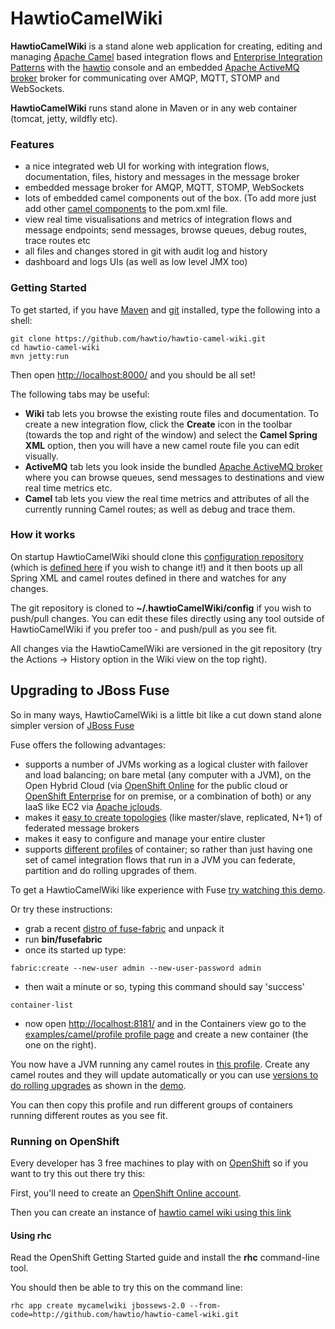# HawtioCamelWiki

**HawtioCamelWiki** is a stand alone web application for creating, editing and managing [Apache Camel](http://camel.apache.org/) based integration flows and [Enterprise Integration Patterns](http://camel.apache.org/enterprise-integration-patterns.html) with the [hawtio](http://hawt.io/) console and an embedded [Apache ActiveMQ broker](http://activemq.apache.org/) broker for communicating over AMQP, MQTT, STOMP and WebSockets.

**HawtioCamelWiki** runs stand alone in Maven or in any web container (tomcat, jetty, wildfly etc).

### Features

* a nice integrated web UI for working with integration flows, documentation, files, history and messages in the message broker
* embedded message broker for AMQP, MQTT, STOMP, WebSockets
* lots of embedded camel components out of the box. (To add more just add other [camel components](http://camel.apache.org/components.html) to the pom.xml file.
* view real time visualisations and metrics of integration flows and message endpoints; send messages, browse queues, debug routes, trace routes etc
* all files and changes stored in git with audit log and history
* dashboard and logs UIs (as well as low level JMX too)

### Getting Started

To get started, if you have [Maven](http://maven.apache.org/) and [git](http://git-scm.com/) installed, type the following into a shell:

    git clone https://github.com/hawtio/hawtio-camel-wiki.git
    cd hawtio-camel-wiki
    mvn jetty:run

Then open [http://localhost:8000/](http://localhost:8080/) and you should be all set!

The following tabs may be useful:

* **Wiki** tab lets you browse the existing route files and documentation. To create a new integration flow, click the **Create** icon in the toolbar (towards the top and right of the window) and select the **Camel Spring XML** option, then you will have a new camel route file you can edit visually.
* **ActiveMQ** tab lets you look inside the bundled [Apache ActiveMQ broker](http://activemq.apache.org/) where you can browse queues, send messages to destinations and view real time metrics etc.
* **Camel** tab lets you view the real time metrics and attributes of all the currently running Camel routes; as well as debug and trace them.

### How it works

On startup HawtioCamelWiki should clone this [configuration repository](https://github.com/hawtio/hawtio-camel-wiki-config) (which is [defined here](https://github.com/hawtio/hawtio-camel-wiki/blob/master/src/main/resources/blueprint.properties#L10) if you wish to change it!) and it then boots up all Spring XML and camel routes defined in there and watches for any changes.

The git repository is cloned to **~/.hawtioCamelWiki/config** if you wish to push/pull changes. You can edit these files directly using any tool outside of HawtioCamelWiki if you prefer too - and push/pull as you see fit.

All changes via the HawtioCamelWiki are versioned in the git repository (try the Actions -> History option in the Wiki view on the top right).


## Upgrading to JBoss Fuse

So in many ways, HawtioCamelWiki is a little bit like a cut down stand alone simpler version of [JBoss Fuse](http://www.jboss.org/products/fuse)

Fuse offers the following advantages:

* supports a number of JVMs working as a logical cluster with failover and load balancing; on bare metal (any computer with a JVM), on the Open Hybrid Cloud (via [OpenShift Online](https://www.openshift.com/products/online) for the public cloud or [OpenShift Enterprise](https://www.openshift.com/products/enterprise) for on premise, or a combination of both) or any IaaS like EC2 via [Apache jclouds](http://jclouds.apache.org/).
* makes it [easy to create topologies](http://macstrac.blogspot.co.uk/2013/10/a-sneak-peek-at-whats-coming-in-jboss.html) (like master/slave, replicated, N+1) of federated message brokers
* makes it easy to configure and manage your entire cluster
* supports [different profiles](http://jboss-fuse.viewdocs.io/fuse/profiles) of container; so rather than just having one set of camel integration flows that run in a JVM you can federate, partition and do rolling upgrades of them.

To get a HawtioCamelWiki like experience with Fuse [try watching this demo](http://vimeo.com/80625940).

Or try these instructions:

* grab a recent [distro of fuse-fabric](https://repository.jboss.org/nexus/content/repositories/ea/org/fusesource/fabric/fuse-fabric/) and unpack it
* run **bin/fusefabric**
* once its started up type:

```
fabric:create --new-user admin --new-user-password admin
```

* then wait a minute or so, typing this command should say 'success'

```
container-list
```

* now open [http://localhost:8181/](http://localhost:8181/) and in the Containers view go to the [examples/camel/profile profile page](http://localhost:8181/hawtio/index.html#/wiki/branch/1.0/view/fabric/profiles/example/camel/profile.profile) and create a new container (the one on the right).

You now have a JVM running any camel routes in [this profile](http://localhost:8181/hawtio/index.html#/wiki/branch/1.0/view/fabric/profiles/example/camel/profile.profile). Create any camel routes and they will update automatically or you can use [versions to do rolling upgrades](http://jboss-fuse.viewdocs.io/fuse/rollingUpgrade) as shown in the [demo](http://vimeo.com/80625940).

You can then copy this profile and run different groups of containers running different routes as you see fit.

### Running on OpenShift

Every developer has 3 free machines to play with on [OpenShift](http://openshift.com/) so if you want to try this out there try this:

First, you'll need to create an [OpenShift Online account](https://openshift.redhat.com/app/account/new).

Then you can create an instance of [hawtio camel wiki using this link](https://www.openshift.com/quickstarts/hawtio-camel-wiki)

#### Using rhc

Read  the OpenShift Getting Started guide and install the **rhc** command-line tool.

You should then be able to try this on the command line:

    rhc app create mycamelwiki jbossews-2.0 --from-code=http://github.com/hawtio/hawtio-camel-wiki.git
